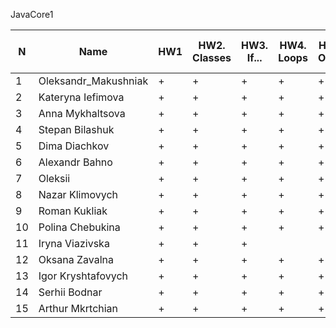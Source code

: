 JavaCore1

N|Name| HW1 | HW2. Classes|HW3. If...|HW4. Loops|HW5. OOP1 |HW6. OOP2 |HW7. Inner classes| HW8. Collection1 | HW9. Collection2|HW10. String|HW11. Exception |HW12. Java8.p1
--|--|--|--|--|--|--|--|--|--|--|--|--|--
1|Oleksandr_Makushniak|+|+|+|+|+|+|+||||||
2|Kateryna Iefimova|+|+|+|+|+|+|||||||
3|Anna Mykhaltsova|+|+|+|+|+|+|+|+|+|+|||
4|Stepan Bilashuk|+|+|+|+|+|+|+|+|+|+|||
5|Dima Diachkov|+|+|+|+|+|+|+|+|+|+|+||
6|Alexandr Bahno|+|+|+|+|+|+|+|+|+|+|+||
7|Oleksii|+|+|+|+|+|+|+|+|+||||
8|Nazar Klimovych|+|+|+|+|+|+|+|+|+|+|||
9|Roman Kukliak|+|+|+|+|+|+|+|+|+||||
10|Polina Chebukina|+|+|+|+|+|+|+|+|+||||
11|Iryna Viazivska|+|+|+||||||||||
12|Oksana Zavalna|+|+|+|+|+|+||+|+|+|+||
13|Igor Kryshtafovych|+|+|+|+|+|+|+|+|+|.|||
14|Serhii Bodnar|+|+|+|+|+|+|+|+|+|+|.||
15|Arthur Mkrtchian|+|+|+|+|+|+|+|+|+|+|||

 
